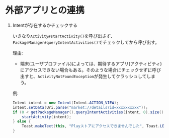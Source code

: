 # 外部アプリとの連携

1.  Intentが存在するかチェックする

    いきなり`Activity#startActivity()`を呼び出さず、`PackageManager#queryIntentActivities()`でチェックしてから呼び出す。

    理由:

    * 端末(ユーザプロファイル)によっては、期待するアプリ(アクティビティ)にアクセスできない場合もある。そのような場合にチェックせずに呼び出すと、`ActivityNotFoundException`が発生してクラッシュしてしまう。

    例:

    ```java
    Intent intent = new Intent(Intent.ACTION_VIEW);
    intent.setData(Uri.parse("market://details?id=xxxxxxxxxx"));
    if (0 < getPackageManager().queryIntentActivities(intent, 0).size()) {
        startActivity(intent);
    } else {
        Toast.makeText(this, "Playストアにアクセスできませんでした", Toast.LENGTH_SHORT).show();
    }
    ```
